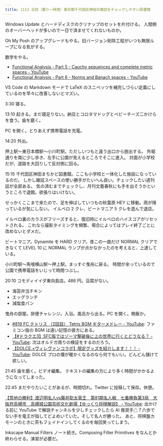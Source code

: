 ```yaml
---
title: 1113 日目（曇り一時雨）東京都千代田区神田の雑誌をチェックしやすい図書館
---
```


Windows Update とハードディスクのクリナップのセットを片付ける。
人間側のオーバーヘッドが多いので一日で済ませてくれないものか。

Oh My Posh のアップグレードもやる。旧バージョン削除工程がいつも無限ループになる気がする。

数学をやる。

* [Functional Analysis - Part 5 - Cauchy sequences and complete metric spaces - YouTube](https://www.youtube.com/watch?v=kdKYV0B145k&list=PLBh2i93oe2qsGKDOsuVVw-OCAfprrnGfr&index=5)
* [Functional Analysis - Part 6 - Norms and Banach spaces - YouTube](https://www.youtube.com/watch?v=imYQJOgUx7Y&list=PLBh2i93oe2qsGKDOsuVVw-OCAfprrnGfr&index=6)

VS Code の Markdown モードで LaTeX のスニペッツを補完しづらい定義にしているのを早々に改善しないとマズい。

3:30 寝る。

13:10 起きる。まだ寝足りない。納豆とコロタマドッグとベビーチーズ二かけらを食う。歯を磨く。

PC を開く。とりあえず携帯電話を充電。

14:20 外出。

押上駅～東日本橋駅～小川町駅。ただしいつもと違う出口から脱出する。
外堀通りを南に少し歩き、左手に公園が見えるところでそこに進入。
対面が小学校だが、道路を大回りして反対側に回る。

15:15 千代田区神田まちかど図書館。ここも小学校と一体化した施設になっているのだ。
しかし雑誌スペースの使い勝手がたいへん良い。チェックしたい週刊誌が全部ある。
気の済むまでチェックし、月刊文藝春秋にも手を出そうかというところで退館。欲張りはいけない。

せっかくここまで来たので、足を伸ばしていつもの秋葉原 HEY に移動。雨が降っているが気にしない。
イルベロ 2 クレ、ビートマニア 5 クレを遊んで退店。

イルベロ裏のカラスがフリーズすると、復旧時にイルベロのハイスコアがリセットされる。
これなら撮影タイミングを頻繁、場合によってはプレイ終了ごとに改めないとダメだ。

ビートマニア。Dynamite を HARD クリア。昔この一曲だけ NORMAL クリアできなくて
LEVEL 10 に NORMAL ランプが点かなかったのを考えると、上達している。

小川町駅～馬喰横山駅～押上駅。まっすぐ曳舟に戻る。
時間が余っているので公園で携帯電話をいじって時間つぶし。

20:10 コモディイイダ東向島店。486 円。豆腐がない。

* 海苔弁当チキン
* エッグランチ
* 減塩食パン

曳舟の部屋。排便チャレンジ。入浴。風呂から出る。PC を開く。晩飯か。

* [#819 FC テトリス （2回目） Tetris BGM ギターメドレー - YouTube](https://www.youtube.com/watch?v=NJ8MZ_HYDM4):
  ファミコン版の BGM は遠い記憶の彼方にある。
* [【#ドラクエ3】SFC版ではゾーマ撃破後に上の世界に行くとどうなる？ - YouTube](https://www.youtube.com/watch?v=p4ATflPiLaY):
  次はオルテガ周りの検証をするのだろう。
* [【DOLCE.×ヴィレヴァンコラボ】限定グッズを紹介します！！！ - YouTube](https://www.youtube.com/watch?v=0BObUncD1iY):
  DOLCE プロの懐が暖かくなるのなら何でもいい。どんどん儲けて欲しい。

21:45 歯を磨く。ビデオ編集。
テキストの編集の方により多く時間がかかるようになってしまった。

22:45 まだやりたいことがあるが、時間切れ。Twitter に投稿して保存。休憩。

[【意地の勝利】渡辺明名人vs藤井聡太竜王　第81期名人戦　七番勝負第3局　大阪府高槻市　高槻城公園芸術文化劇場【ゆっくり将棋解説】 - YouTube](https://www.youtube.com/watch?v=qoji_lwDVJ0):
出かける前に YouTube で解説チャンネルを少しチェックしたら
AI 推奨手☖７六歩でない手を竜王が指してどよめいていた。そして名人が勝った。
あと、将棋盤カモーンのときに茶もフェイドインしてくるのを毎回笑ってしまう。

Inkscape Manual Filters ノート続き。Composing Filter Primitives をなんとか終わらせる。演習が必要だ。
